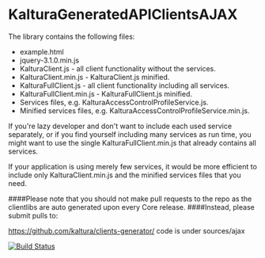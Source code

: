 # KalturaGeneratedAPIClientsAJAX

The library contains the following files:
 - example.html
 - jquery-3.1.0.min.js
 - KalturaClient.js - all client functionality without the services.
 - KalturaClient.min.js - KalturaClient.js minified.
 - KalturaFullClient.js - all client functionality including all services.
 - KalturaFullClient.min.js - KalturaFullClient.js minified.
 - Services files, e.g. KalturaAccessControlProfileService.js.
 - Minified services files, e.g. KalturaAccessControlProfileService.min.js.

If you're lazy developer and don't want to include each used service separately, 
or if you find yourself including many services as run time,
you might want to use the single KalturaFullClient.min.js that already contains all services.

If your application is using merely few services, it would be more efficient to include only KalturaClient.min.js
and the minified services files that you need.


####Please note that you should not make pull requests to the repo as the clientlibs are auto generated upon every Core release.
####Instead, please submit pulls to:

https://github.com/kaltura/clients-generator/
code is under sources/ajax

[![Build Status](https://travis-ci.org/kaltura/KalturaGeneratedAPIClientsAJAX.svg?branch=master)](https://travis-ci.org/kaltura/KalturaGeneratedAPIClientsAJAX)

